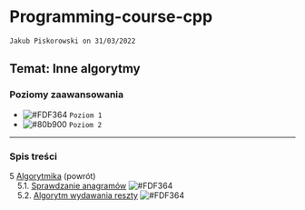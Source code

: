 # Programming-course-cpp

`Jakub Piskorowski on 31/03/2022`

## Temat: Inne algorytmy

### Poziomy zaawansowania

- ![#FDF364](https://via.placeholder.com/15/FDF364/000000?text=+) `Poziom 1`
- ![#80b900](https://via.placeholder.com/15/80b900/000000?text=+) `Poziom 2`

---

### Spis treści

5 [Algorytmika](../README.md) (powrót) \
&emsp;5.1. [Sprawdzanie anagramów](2-5-1-anagramy/README.md) ![#FDF364](https://via.placeholder.com/15/FDF364/000000?text=+) \
&emsp;5.2. [Algorytm wydawania reszty](2-5-2-wydawanie-reszty/README.md) ![#FDF364](https://via.placeholder.com/15/FDF364/000000?text=+)
